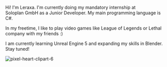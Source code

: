 Hi! I'm Leraxa. I'm currently doing my mandatory internship at  
Soloplan GmbH as a Junior Developer. My main programming language is C#.  
  
In my freetime, I like to play video games like League of Legends or Lethal company with my friends :)

I am currently learning Unreal Engine 5 and expanding my skills in Blender.   
Stay tuned!

![pixel-heart-clipart-6](https://github.com/Leraxa/Leraxa/assets/134810929/4d7ea8e1-a55e-42f5-9838-b20efe10700c)
